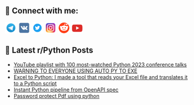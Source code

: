 ## 🔎 Connect with me:
[<img src="https://github.com/bullbesh/bullbesh/blob/main/images/Telegram.png" width="32" height="32" />](https://t.me/bullbesh)
[<img src="https://github.com/bullbesh/bullbesh/blob/main/images/VK.png" width="32" height="32" />](https://vk.com/bullbesh)
[<img src="https://github.com/bullbesh/bullbesh/blob/main/images/Twitter.png" width="32" height="32" />](https://twitter.com/bullbesh1)
[<img src="https://github.com/bullbesh/bullbesh/blob/main/images/Instagram.png" width="32" height="32" />](https://www.instagram.com/bullbesh)
[<img src="https://github.com/bullbesh/bullbesh/blob/main/images/Reddit.png" width="32" height="32" />](https://www.reddit.com/user/bullbesh)
[<img src="https://github.com/bullbesh/bullbesh/blob/main/images/YouTube.png" width="32" height="32" />](https://www.youtube.com/channel/UCtfjRs6uzgq5mfm8S06WTcg)

## 📕 Latest r/Python Posts
<!-- BLOG-POST-LIST:START -->
- [YouTube playlist with 100 most-watched Python 2023 conference talks](https://www.reddit.com/r/Python/comments/1dab3m7/youtube_playlist_with_100_mostwatched_python_2023/)
- [WARNING TO EVERYONE USING AUTO PY TO EXE](https://www.reddit.com/r/Python/comments/1daaer2/warning_to_everyone_using_auto_py_to_exe/)
- [Excel to Python: I made a tool that reads your Excel file and translates it to a Python script](https://www.reddit.com/r/Python/comments/1da8z0i/excel_to_python_i_made_a_tool_that_reads_your/)
- [Instant Python pipeline from OpenAPI spec](https://www.reddit.com/r/Python/comments/1da5uvv/instant_python_pipeline_from_openapi_spec/)
- [Password protect Pdf using python](https://www.reddit.com/r/Python/comments/1da5fpo/password_protect_pdf_using_python/)
<!-- BLOG-POST-LIST:END -->
